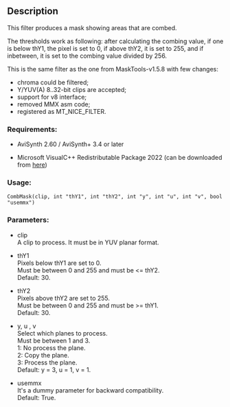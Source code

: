 ## Description

This filter produces a mask showing areas that are combed.

The thresholds work as following: after calculating the combing value, if one is below thY1, the pixel is set to 0, if above thY2, it is set to 255, and if inbetween, it is set to the combing value divided by 256.

This is the same filter as the one from MaskTools-v1.5.8 with few changes:
- chroma could be filtered;
- Y/YUV(A) 8..32-bit clips are accepted;
- support for v8 interface;
- removed MMX asm code;
- registered as MT_NICE_FILTER.

### Requirements:

- AviSynth 2.60 / AviSynth+ 3.4 or later

- Microsoft VisualC++ Redistributable Package 2022 (can be downloaded from [here](https://github.com/abbodi1406/vcredist/releases))

### Usage:

```
CombMask(clip, int "thY1", int "thY2", int "y", int "u", int "v", bool "usemmx")
```

### Parameters:

- clip\
    A clip to process. It must be in YUV planar format.
    
- thY1\
    Pixels below thY1 are set to 0.\
    Must be between 0 and 255 and must be <= thY2.\
    Default: 30.
    
- thY2\
    Pixels above thY2 are set to 255.\
    Must be between 0 and 255 and must be >= thY1.\
    Default: 30.
    
- y, u , v\
    Select which planes to process.\
    Must be between 1 and 3.\
    1: No process the plane.\
    2: Copy the plane.\
    3: Process the plane.\
    Default: y = 3, u = 1, v = 1.
    
- usemmx\
    It's a dummy parameter for backward compatibility.\
    Default: True.
